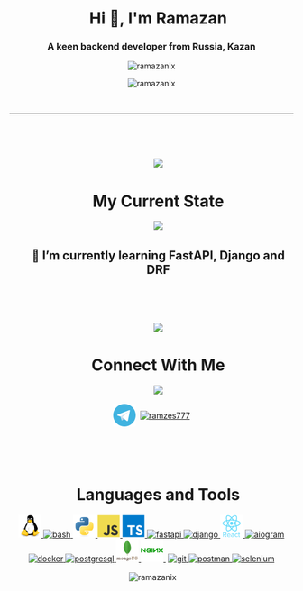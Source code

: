 <div align="center" id="user-content-toc">
  <ul>
    <summary>
      <h1>Hi 👋, I'm Ramazan</h1>
    </summary>
  </ul>
  <h3>A keen backend developer from Russia, Kazan</h3>
</div>

<p align="center"> <img src="https://komarev.com/ghpvc/?username=ramazanix&label=Views&color=A54DFF&style=flat" alt="ramazanix" /> </p>

<p align="center"> <img src="https://github-profile-trophy.vercel.app/?username=ramazanix&column=-1&theme=juicyfresh&no-bg=true&no-frame=true" alt="ramazanix" /> </p>
</br>
<hr>
</br>
</br>
</br>

<div align="center" id="user-content-toc">
  <ul>
    <summary>
        <img src="https://github.githubassets.com/images/icons/emoji/unicode/1f306.png?v8"/>
        <h1>My Current State</h1>
        <img src="https://github.githubassets.com/images/icons/emoji/unicode/1f306.png?v8"/>
      </h1>
    </summary>
  </ul>
  <ul>
    <summary>
      <h2>🌱 I’m currently learning FastAPI, Django and DRF</h2>
    </summary>
  </ul>
</div>

</br>
</br>
</br>

<div align="center" id="user-content-toc">
  <ul>
    <summary>
      <img src="https://github.githubassets.com/images/icons/emoji/unicode/1f3a0.png?v8"/>
      <h1>Connect With Me</h1>
      <img src="https://github.githubassets.com/images/icons/emoji/unicode/1f3a0.png?v8"/>
    </summary>
  </ul>
</div>
<p align="center">
<a href="https://t.me/ramazanchig" target="blank"><img align="center" src="https://raw.githubusercontent.com/escalopa/escalopa/main/img/telegram.svg" alt="ramazanchig" height"40" width="40" /></a> &nbsp;<a href="https://codeforces.com/profile/ramzes777" target="blank"><img align="center" src="https://img.icons8.com/external-tal-revivo-color-tal-revivo/256/external-codeforces-programming-competitions-and-contests-programming-community-logo-color-tal-revivo.png" alt="ramzes777" height="40" width="40" /></a>
</p>
</br>
</br>
</br>
<div align="center" id="user-content-toc">
  <ul>
    <summary>
      <h1>Languages and Tools
      </h1>
    </summary>
  </ul>
</div>

<p align="center"> <a href="https://www.linux.org/" target="_blank" rel="noreferrer"> <img src="https://raw.githubusercontent.com/devicons/devicon/master/icons/linux/linux-original.svg" alt="linux" width="40" height="40"/> </a> <a href="https://www.gnu.org/software/bash/" target="_blank" rel="noreferrer"> <img src="https://www.vectorlogo.zone/logos/gnu_bash/gnu_bash-icon.svg" alt="bash" width="40" height="40"/> </a> <a href="https://www.python.org" target="_blank" rel="noreferrer"> <img src="https://raw.githubusercontent.com/devicons/devicon/master/icons/python/python-original.svg" alt="python" width="40" height="40"/> <a href="https://developer.mozilla.org/en-US/docs/Web/JavaScript" target="_blank" rel="noreferrer"> <img src="https://raw.githubusercontent.com/devicons/devicon/master/icons/javascript/javascript-original.svg" alt="javascript" width="40" height="40"/> </a> <a href="https://www.typescriptlang.org/" target="_blank" rel="noreferrer"> <img src="https://raw.githubusercontent.com/devicons/devicon/master/icons/typescript/typescript-original.svg" alt="typescript" width="40" height="40"/> </a> <a href="https://fastapi.tiangolo.com" target="_blank" rel="noreferrer"> <img src="https://cdn.worldvectorlogo.com/logos/fastapi.svg" alt="fastapi" width="40" height="40/> </a> <a href="https://www.djangoproject.com/" target="_blank" rel="noreferrer"> <img src="https://cdn.iconscout.com/icon/free/png-512/django-1-282754.png" alt="django" width="40" height="40"/> </a> <a href="https://reactjs.org/" target="_blank" rel="noreferrer"> <img src="https://raw.githubusercontent.com/devicons/devicon/master/icons/react/react-original-wordmark.svg" alt="react" width="40" height="40"/> </a> <a href="https://aiogram.dev/" target="_blank" rel="noreferrer"> <img src="https://avatars.githubusercontent.com/u/33784865" alt="aiogram" width="40" height="40"/> </a> <a href="https://www.docker.com/" target="_blank" rel="noreferrer"> <img src="https://img.icons8.com/fluency/256/docker.png" alt="docker" width="40" height="40"/> </a> <a href="https://www.postgresql.org" target="_blank" rel="noreferrer"> <img src="https://img.icons8.com/color/256/postgreesql.png" alt="postgresql" width="40" height="40"/> </a> <a href="https://www.mongodb.com/" target="_blank" rel="noreferrer"> <img src="https://raw.githubusercontent.com/devicons/devicon/master/icons/mongodb/mongodb-original-wordmark.svg" alt="mongodb" width="40" height="40"/> <a href="https://www.nginx.com" target="_blank" rel="noreferrer"> <img src="https://raw.githubusercontent.com/devicons/devicon/master/icons/nginx/nginx-original.svg" alt="nginx" width="40" height="40"/>&nbsp;</a> <a href="https://git-scm.com/" target="_blank" rel="noreferrer"> <img src="https://www.vectorlogo.zone/logos/git-scm/git-scm-icon.svg" alt="git" width="40" height="40"/> </a> <a href="https://postman.com" target="_blank" rel="noreferrer"> <img src="https://www.vectorlogo.zone/logos/getpostman/getpostman-icon.svg" alt="postman" width="40" height="40"/> </a> <a href="https://www.selenium.dev" target="_blank" rel="noreferrer"> <img src="https://raw.githubusercontent.com/detain/svg-logos/780f25886640cef088af994181646db2f6b1a3f8/svg/selenium-logo.svg" alt="selenium" width="40" height="40"/> </a>  </p>

<p align="center">&nbsp;<img align="center" src="https://github-readme-stats.vercel.app/api?username=ramazanix&show_icons=true&locale=en&bg_color=fffefe,a54dff,ff3eda,d4ff3e&title_color=fff33e&text_color=fff66f&icon_color=a6148a&ring_color=a54dff&hide_border=true&custom_title=My%20Stats&border_radius=25" alt="ramazanix" /></p>
